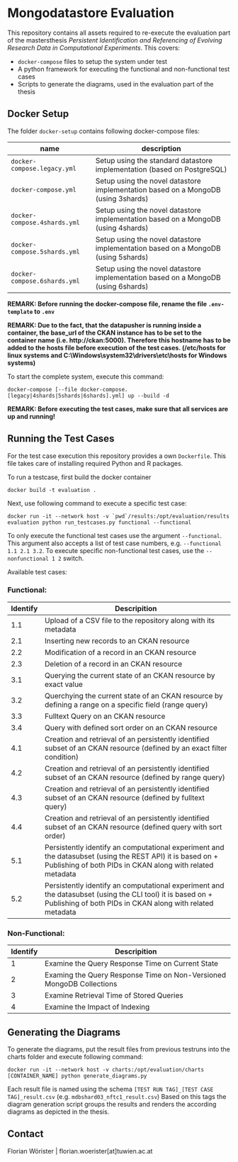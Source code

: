 # Mongodatastore Evaluation
This repository contains all assets required to re-execute the evaluation part of the mastersthesis *Persistent Identification and Referencing of Evolving Research Data in Computational Experiments*. This covers:

* `docker-compose` files to setup the system under test
* A python framework for executing the functional and non-functional test cases
* Scripts to generate the diagrams, used in the evaluation part of the thesis

## Docker Setup
The folder `docker-setup` contains following docker-compose files:

| name                         | description |
| ---------------------------- | ----------- |
| `docker-compose.legacy.yml`  | Setup using the standard datastore implementation (based on PostgreSQL) |
| `docker-compose.yml`         | Setup using the novel datastore implementation based on a MongoDB (using 3shards) |
| `docker-compose.4shards.yml` | Setup using the novel datastore implementation based on a MongoDB (using 4shards) |
| `docker-compose.5shards.yml` | Setup using the novel datastore implementation based on a MongoDB (using 5shards) |
| `docker-compose.6shards.yml` | Setup using the novel datastore implementation based on a MongoDB (using 6shards) |

__REMARK: Before running the docker-compose file, rename the file `.env-template` to `.env`__

__REMARK: Due to the fact, that the datapusher is running inside a container, the base_url of the CKAN instance has to be set to the container name (i.e. http://ckan:5000). Therefore this hostname has to be added to the hosts file before execution of the test cases. (/etc/hosts for linux systems and C:\Windows\system32\drivers\etc\hosts for Windows systems)__

To start the complete system, execute this command:

```
docker-compose [--file docker-compose.[legacy|4shards|5shards|6shards].yml] up --build -d
```

__REMARK: Before executing the test cases, make sure that all services are up and running!__

## Running the Test Cases
For the test case execution this repository provides a own `Dockerfile`. This file takes care of installing required Python and R packages.

To run a testcase, first build the docker container

```
docker build -t evaluation .
```

Next, use following command to execute a specific test case:

```
docker run -it --network host -v `pwd`/results:/opt/evaluation/results  evaluation python run_testcases.py functional --functional
```

To only execute the functional test cases use the argument `--functional`. This argument also accepts a list of test case numbers, e.g. `--functional 1.1 2.1 3.2`. To execute specific non-functional test cases, use the `--nonfunctional 1 2` switch.

Available test cases:

### Functional:

| Identify  | Descripition |
| --------  | -------------|
| 1.1       | Upload of a CSV file to the repository along with its metadata             |
| 2.1       | Inserting new records to an CKAN resource             |
| 2.2       | Modification of a record in an CKAN resource             |
| 2.3       | Deletion of a record in an CKAN resource            |
| 3.1       | Querying the current state of an CKAN resource by exact value             |
| 3.2       | Querchying the current state of an CKAN resource by defining a range on a specific field (range query)             |
| 3.3       | Fulltext Query on an CKAN resource            |
| 3.4       | Query with defined sort order on an CKAN resource             |
| 4.1       | Creation and retrieval of an persistently identified subset of an CKAN resource (defined by an exact filter condition)             |
| 4.2       | Creation and retrieval of an persistently identified subset of an CKAN resource (defined by range query)             |
| 4.3       | Creation and retrieval of an persistently identified subset of an CKAN resource (defined by fulltext query)             |
| 4.4       | Creation and retrieval of an persistently identified subset of an CKAN resource (defined query with sort order)             |
| 5.1       | Persistently identify an computational experiment and the datasubset (using the REST API) it is based on + Publishing of both PIDs in CKAN along with related metadata             |
| 5.2       | Persistently identify an computational experiment and the datasubset (using the CLI tool) it is based on + Publishing of both PIDs in CKAN along with related metadata             |

### Non-Functional:

| Identify  | Descripition |
| --------  | -------------|
| 1         | Examine the Query Response Time on Current State |
| 2         | Examing the Query Response Time on Non-Versioned MongoDB Collections             |
| 3         | Examine Retrieval Time of Stored Queries              |
| 4         | Examine the Impact of Indexing              |

## Generating the Diagrams
To generate the diagrams, put the result files from previous testruns into the charts folder and execute following command:

```
docker run -it --network host -v charts:/opt/evaluation/charts  [CONTAINER_NAME] python generate_diagrams.py
```

Each result file is named using the schema `[TEST RUN TAG]_[TEST CASE TAG]_result.csv` (e.g. `mdbshard03_nftc1_result.csv`)
Based on this tags the diagram generation script groups the results and renders the according diagrams as depicted in the thesis.


## Contact
Florian Wörister | florian.woerister[at]tuwien.ac.at
